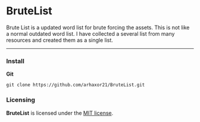 # BruteList
      
Brute List is a updated word list for brute forcing the assets. This is not like a normal outdated word list. I have collected a several list from many resources and created them as a single list.

- - -

### Install


**Git**
```
git clone https://github.com/arhaxor21/BruteList.git
```

### Licensing

**BruteList** is licensed under the [MIT license](LICENSE).



